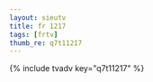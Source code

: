 ```yaml
--- 
layout: sieutv
title: fr 1217
tags: [frtv]
thumb_re: q7t11217
---
```

{% include tvadv key="q7t11217" %} 
